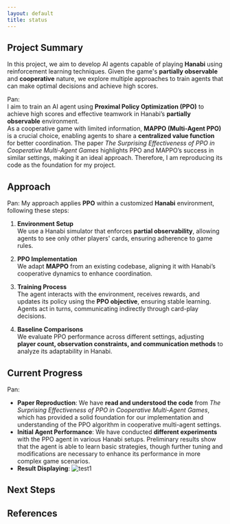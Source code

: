 ```yaml
---
layout: default
title: status
---
```


## Project Summary
In this project, we aim to develop AI agents capable of playing **Hanabi** using reinforcement learning techniques. Given the game's **partially observable** and **cooperative** nature, we explore multiple approaches to train agents that can make optimal decisions and achieve high scores.

Pan:  
I aim to train an AI agent using **Proximal Policy Optimization (PPO)** to achieve high scores and effective teamwork in Hanabi’s **partially observable** environment.  
As a cooperative game with limited information, **MAPPO (Multi-Agent PPO)** is a crucial choice, enabling agents to share a **centralized value function** for better coordination. The paper *The Surprising Effectiveness of PPO in Cooperative Multi-Agent Games* highlights PPO and MAPPO’s success in similar settings, making it an ideal approach. Therefore, I am reproducing its code as the foundation for my project.  



## Approach
Pan: 
My approach applies **PPO** within a customized **Hanabi** environment, following these steps:  
1. **Environment Setup**  
   We use a Hanabi simulator that enforces **partial observability**, allowing agents to see only other players' cards, ensuring adherence to game rules.  

2. **PPO Implementation**  
   We adapt **MAPPO** from an existing codebase, aligning it with Hanabi’s cooperative dynamics to enhance coordination.  

3. **Training Process**  
   The agent interacts with the environment, receives rewards, and updates its policy using the **PPO objective**, ensuring stable learning. Agents act in turns, communicating indirectly through card-play decisions.  

4. **Baseline Comparisons**  
   We evaluate PPO performance across different settings, adjusting **player count, observation constraints, and communication methods** to analyze its adaptability in Hanabi.  



## Current Progress
Pan:
- **Paper Reproduction**: We have **read and understood the code** from *The Surprising Effectiveness of PPO in Cooperative Multi-Agent Games*, which has provided a solid foundation for our implementation and understanding of the PPO algorithm in cooperative multi-agent settings.
- **Initial Agent Performance**: We have conducted **different experiments** with the PPO agent in various Hanabi setups. Preliminary results show that the agent is able to learn basic strategies, though further tuning and modifications are necessary to enhance its performance in more complex game scenarios.
- **Result Displaying**: 
![test1](https://github.com/user-attachments/assets/55fb6aef-32fe-417e-a891-28d64cf6ec76)


## Next Steps

## References
